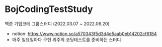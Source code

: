 # BojCodingTestStudy
백준 기업코테 그룹스터디 (2022.03.07 ~ 2022.06.20) 
- notion: https://www.notion.so/a570343f5d3d4e5aab0eb14202cf6184
- 매주 일요일마다 구현 위주의 코딩테스트를 준비하는 스터디







